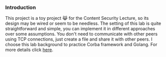 ### Introduction

This project is a toy project 😹 for the Content Security Lecture, so its design may be wired or seem to be needless. The setting of this lab is quite straightforward and simple, you can implement it in different approaches over some assumptions. You don't need to communicate with other peers using  TCP connections, just create a file and share it with other peers. I choose this lab background to practice Corba framework and Golang. For more details click [here](https://p1nant0m.com/2022/03/16/InfoSec-2/).

